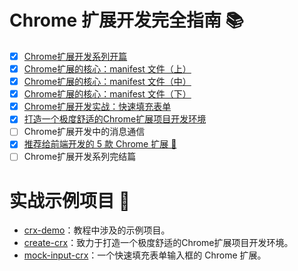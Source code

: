 # Chrome 扩展开发完全指南 📚
- [x] [Chrome扩展开发系列开篇](./packages/Chrome扩展开发完全指南/开篇/index.md)
- [x] [Chrome扩展的核心：manifest 文件（上）](./packages/Chrome扩展开发完全指南/manifest上/index.md)
- [x] [Chrome扩展的核心：manifest 文件（中）](./packages/Chrome扩展开发完全指南/manifest中/index.md)
- [x] [Chrome扩展的核心：manifest 文件（下）](./packages/Chrome扩展开发完全指南/manifest下/index.md)
- [x] [Chrome扩展开发实战：快速填充表单](./packages/Chrome扩展开发完全指南/mock-input/index.md)
- [x] [打造一个极度舒适的Chrome扩展项目开发环境](./packages/Chrome扩展开发完全指南/极度舒适的项目开发环境/index.md)
- [ ] Chrome扩展开发中的消息通信
- [x] [推荐给前端开发的 5 款 Chrome 扩展 🚀](./packages/Chrome扩展开发完全指南/值得一试的5个Chrome扩展/index.md)
- [ ] Chrome扩展开发系列完结篇

# 实战示例项目 🎨

- [crx-demo](./packages/crx-demo/)：教程中涉及的示例项目。
- [create-crx](./packages/create-crx/)：致力于打造一个极度舒适的Chrome扩展项目开发环境。
- [mock-input-crx](./packages/mock-input-crx/)：一个快速填充表单输入框的 Chrome 扩展。